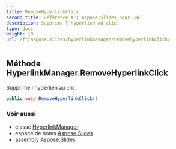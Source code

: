 ```yaml
---
title: RemoveHyperlinkClick
second_title: Référence API Aspose.Slides pour .NET
description: Supprime l'hyperlien au clic.
type: docs
weight: 10
url: /fr/aspose.slides/hyperlinkmanager/removehyperlinkclick/
---
```


## Méthode HyperlinkManager.RemoveHyperlinkClick

Supprime l'hyperlien au clic.

```csharp
public void RemoveHyperlinkClick()
```

### Voir aussi

* classe [HyperlinkManager](../../hyperlinkmanager)
* espace de noms [Aspose.Slides](../../hyperlinkmanager)
* assembly [Aspose.Slides](../../../)

<!-- NE PAS ÉDITER : généré par xmldocmd pour Aspose.Slides.dll -->